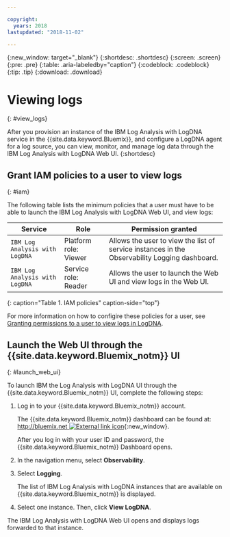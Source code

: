 ```yaml
---

copyright:
  years: 2018
lastupdated: "2018-11-02"

---
```


{:new_window: target="_blank"}
{:shortdesc: .shortdesc}
{:screen: .screen}
{:pre: .pre}
{:table: .aria-labeledby="caption"}
{:codeblock: .codeblock}
{:tip: .tip}
{:download: .download}

# Viewing logs
{: #view_logs}

After you provision an instance of the IBM Log Analysis with LogDNA service in the {{site.data.keyword.Bluemix}}, and configure a LogDNA agent for a log source, you can view, monitor, and manage log data through the IBM Log Analysis with LogDNA Web UI.
{:shortdesc}



## Grant IAM policies to a user to view logs
{: #iam}

The following table lists the minimum policies that a user must have to be able to launch the IBM Log Analysis with LogDNA Web UI, and view logs:

| Service                        | Role                      | Permission granted                                                                            | 
|--------------------------------|---------------------------|-----------------------------------------------------------------------------------------------|       
| `IBM Log Analysis with LogDNA` | Platform role: Viewer     | Allows the user to view the list of service instances in the Observability Logging dashboard. |
| `IBM Log Analysis with LogDNA` | Service role: Reader      | Allows the user to launch the Web UI and view logs in the Web UI.                             |
{: caption="Table 1. IAM policies" caption-side="top"} 

For more information on how to configire these policies for a user, see [Granting permissions to a user to view logs in LogDNA](/docs/services/Log-Analysis-with-LogDNA/iam.html#user_logdna).


## Launch the Web UI through the {{site.data.keyword.Bluemix_notm}} UI
{: #launch_web_ui}

To launch IBM the Log Analysis with LogDNA UI through the {{site.data.keyword.Bluemix_notm}} UI, complete the following steps:

1. Log in to your {{site.data.keyword.Bluemix_notm}} account.

    The {{site.data.keyword.Bluemix_notm}} dashboard can be found at: [http://bluemix.net ![External link icon](../../../icons/launch-glyph.svg "External link icon")](http://bluemix.net){:new_window}.

	After you log in with your user ID and password, the {{site.data.keyword.Bluemix_notm}} Dashboard opens.

2. In the navigation menu, select **Observability**. 

3. Select **Logging**. 

    The list of IBM Log Analysis with LogDNA instances that are available on {{site.data.keyword.Bluemix_notm}} is displayed.

4. Select one instance. Then, click **View LogDNA**.

The IBM Log Analysis with LogDNA Web UI opens and displays logs forwarded to that instance.


